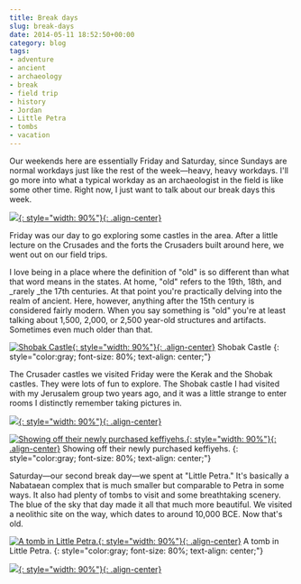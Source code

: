 ```yaml
---
title: Break days
slug: break-days
date: 2014-05-11 18:52:50+00:00
category: blog
tags:
- adventure
- ancient
- archaeology
- break
- field trip
- history
- Jordan
- Little Petra
- tombs
- vacation
---
```


Our weekends here are essentially Friday and Saturday, since Sundays are normal workdays just like the rest of the week—heavy, heavy workdays. I'll go more into what a typical workday as an archaeologist in the field is like some other time. Right now, I just want to talk about our break days this week.

<!-- more -->

[![](http://jdpinto.files.wordpress.com/2014/05/dsc_0098.jpg){: style="width: 90%"}{: .align-center}](http://jdpinto.files.wordpress.com/2014/05/dsc_0098.jpg)

Friday was our day to go exploring some castles in the area. After a little lecture on the Crusades and the forts the Crusaders built around here, we went out on our field trips.

I love being in a place where the definition of "old" is so different than what that word means in the states. At home, "old" refers to the 19th, 18th, and _rarely _the 17th centuries. At that point you're practically delving into the realm of ancient. Here, however, anything after the 15th century is considered fairly modern. When you say something is "old" you're at least talking about 1,500, 2,000, or 2,500 year-old structures and artifacts. Sometimes even much older than that.

[![Shobak Castle](http://jdpinto.files.wordpress.com/2014/05/dsc_0042.jpg){: style="width: 90%"}{: .align-center}](http://jdpinto.files.wordpress.com/2014/05/dsc_0042.jpg) Shobak Castle
{: style="color:gray; font-size: 80%; text-align: center;"}

The Crusader castles we visited Friday were the Kerak and the Shobak castles. They were lots of fun to explore. The Shobak castle I had visited with my Jerusalem group two years ago, and it was a little strange to enter rooms I distinctly remember taking pictures in.

[![](http://jdpinto.files.wordpress.com/2014/05/dsc_0274.jpg){: style="width: 90%"}{: .align-center}](http://jdpinto.files.wordpress.com/2014/05/dsc_0274.jpg)

[![Showing off their newly purchased keffiyehs.](http://jdpinto.files.wordpress.com/2014/05/dsc_0297.jpg){: style="width: 90%"}{: .align-center}](http://jdpinto.files.wordpress.com/2014/05/dsc_0297.jpg) Showing off their newly purchased keffiyehs.
{: style="color:gray; font-size: 80%; text-align: center;"}

Saturday—our second break day—we spent at "Little Petra." It's basically a Nabataean complex that is much smaller but comparable to Petra in some ways. It also had plenty of tombs to visit and some breathtaking scenery. The blue of the sky that day made it all that much more beautiful. We visited a neolithic site on the way, which dates to around 10,000 BCE. Now that's old.

[![A tomb in Little Petra.](http://jdpinto.files.wordpress.com/2014/05/dsc_0231.jpg){: style="width: 90%"}{: .align-center}](http://jdpinto.files.wordpress.com/2014/05/dsc_0231.jpg) A tomb in Little Petra.
{: style="color:gray; font-size: 80%; text-align: center;"}

[![](http://jdpinto.files.wordpress.com/2014/05/dsc_0245.jpg){: style="width: 90%"}{: .align-center}](http://jdpinto.files.wordpress.com/2014/05/dsc_0245.jpg)
